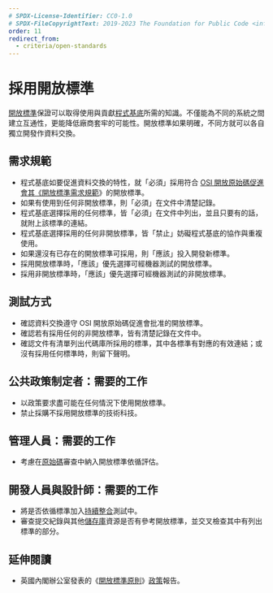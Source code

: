 ```yaml
---
# SPDX-License-Identifier: CC0-1.0
# SPDX-FileCopyrightText: 2019-2023 The Foundation for Public Code <info@publiccode.net>, https://standard.publiccode.net/AUTHORS
order: 11
redirect_from:
  - criteria/open-standards
---
```


# 採用開放標準

[開放標準](../glossary.md#open-standard)保證可以取得使用與貢獻[程式基底](../glossary.md#codebase)所需的知識。不僅能為不同的系統之間建立互通性，更能降低廠商套牢的可能性。開放標準如果明確，不同方就可以各自獨立開發作資料交換。

## 需求規範

* 程式基底如要促進資料交換的特性，就「必須」採用符合 [OSI 開放原始碼促進會其《開放標準需求規範](https://opensource.org/osr)》的開放標準。
* 如果有使用到任何非開放標準，則「必須」在文件中清楚記錄。
* 程式基底選擇採用的任何標準，皆「必須」在文件中列出，並且只要有的話，就附上該標準的連結。
* 程式基底選擇採用的任何非開放標準，皆「禁止」妨礙程式基底的協作與重複使用。
* 如果還沒有已存在的開放標準可採用，則「應該」投入開發新標準。
* 採用開放標準時，「應該」優先選擇可經機器測試的開放標準。
* 採用非開放標準時，「應該」優先選擇可經機器測試的非開放標準。

## 測試方式

* 確認資料交換遵守 OSI 開放原始碼促進會批准的開放標準。
* 確認若有採用任何的非開放標準，皆有清楚記錄在文件中。
* 確認文件有清單列出代碼庫所採用的標準，其中各標準有對應的有效連結；或沒有採用任何標準時，則留下聲明。

## 公共政策制定者：需要的工作

* 以政策要求盡可能在任何情況下使用開放標準。
* 禁止採購不採用開放標準的技術科技。

## 管理人員：需要的工作

* 考慮在[原始碼](../glossary.md#source-code)審查中納入開放標準依循評估。

## 開發人員與設計師：需要的工作

* 將是否依循標準加入[持續整合](../glossary.md#continuous-integration)測試中。
* 審查提交紀錄與其他[儲存庫](../glossary.md#repository)資源是否有參考開放標準，並交叉檢查其中有列出標準的部分。

## 延伸閱讀

* 英國內閣辦公室發表的《[開放標準原則](https://www.gov.uk/government/publications/open-standards-principles/open-standards-principles)》[政策](../glossary.md#policy)報告。
